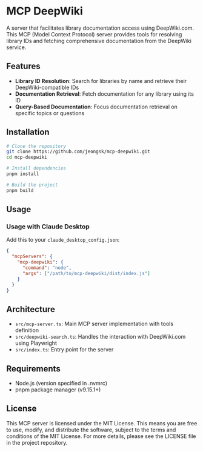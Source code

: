 # MCP DeepWiki

A server that facilitates library documentation access using DeepWiki.com. This MCP (Model Context Protocol) server provides tools for resolving library IDs and fetching comprehensive documentation from the DeepWiki service.

## Features

- **Library ID Resolution**: Search for libraries by name and retrieve their DeepWiki-compatible IDs
- **Documentation Retrieval**: Fetch documentation for any library using its ID
- **Query-Based Documentation**: Focus documentation retrieval on specific topics or questions

## Installation

```bash
# Clone the repository
git clone https://github.com/jeongsk/mcp-deepwiki.git
cd mcp-deepwiki

# Install dependencies
pnpm install

# Build the project
pnpm build
```

## Usage

### Usage with Claude Desktop

Add this to your `claude_desktop_config.json`:

```json
{
  "mcpServers": {
    "mcp-deepwiki": {
      "command": "node",
      "args": ["/path/to/mcp-deepwiki/dist/index.js"]
    }
  }
}
```

## Architecture

- `src/mcp-server.ts`: Main MCP server implementation with tools definition
- `src/deepwiki-search.ts`: Handles the interaction with DeepWiki.com using Playwright
- `src/index.ts`: Entry point for the server

## Requirements

- Node.js (version specified in .nvmrc)
- pnpm package manager (v9.15.1+)

## License

This MCP server is licensed under the MIT License. This means you are free to use, modify, and distribute the software, subject to the terms and conditions of the MIT License. For more details, please see the LICENSE file in the project repository.
